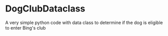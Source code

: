 # DogClubDataclass

A very simple python code with data class to determine 
if the dog is eligible to enter Bing's club
